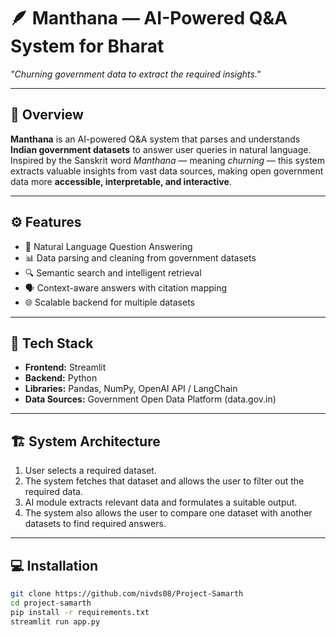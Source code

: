 # 🪶 Manthana — AI-Powered Q&A System for Bharat

*"Churning government data to extract the required insights."*

---

## 📖 Overview
**Manthana** is an AI-powered Q&A system that parses and understands **Indian government datasets** to answer user queries in natural language.  
Inspired by the Sanskrit word *Manthana* — meaning *churning* — this system extracts valuable insights from vast data sources, making open government data more **accessible, interpretable, and interactive**.

---

## ⚙️ Features
- 🧠 Natural Language Question Answering  
- 📊 Data parsing and cleaning from government datasets  
- 🔍 Semantic search and intelligent retrieval  
- 🗣️ Context-aware answers with citation mapping  
- 🌐 Scalable backend for multiple datasets  

---

## 🧩 Tech Stack
- **Frontend:** Streamlit  
- **Backend:** Python  
- **Libraries:** Pandas, NumPy, OpenAI API / LangChain  
- **Data Sources:** Government Open Data Platform (data.gov.in)  

---

## 🏗️ System Architecture
1. User selects a required dataset.  
2. The system fetches that dataset and allows the user to filter out the required data.  
3. AI module extracts relevant data and formulates a suitable output.  
4. The system also allows the user to compare one dataset with another datasets to find required answers.

---

## 💻 Installation
```bash
git clone https://github.com/nivds08/Project-Samarth
cd project-samarth
pip install -r requirements.txt
streamlit run app.py
